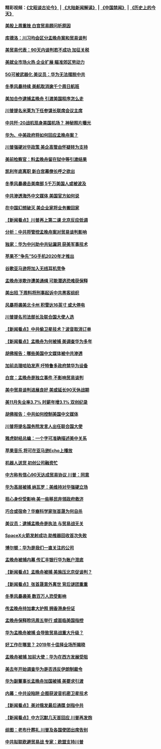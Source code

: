 #### 精彩视频：[《文昭谈古论今》](https://github.com/gfw-breaker/wenzhao/blob/master/README.md?t=12100330) | [《大陆新闻解读》](https://github.com/gfw-breaker/ntdtv-comedy/blob/master/README.md?t=12100330) | [《中国禁闻》](https://github.com/gfw-breaker/ntdtv-news/blob/master/README.md?t=12100330) | [《历史上的今天》](https://github.com/gfw-breaker/today-in-history/blob/master/README.md?t=12100330) 

#### [美股上周重挫 白宫贸易顾问析原因](../pages/nsc412/n10900589.md?t=12100330) 

#### [库德洛：川习均会区分孟晚舟案和贸易谈判](../pages/nsc412/n10900460.md?t=12100330) 

#### [美贸易代表：90天内谈判若不成功 加征关税](../pages/nsc412/n10900378.md?t=12100330) 

#### [美就业市场火热 企业扩展 瞄准郊区劳动力](../pages/nsc412/n10900194.md?t=12100330) 

#### [5G可被武器化 美议员：华为无法摆脱中共](../pages/nsc412/n10900268.md?t=12100330) 

#### [冬季风暴持续 美航取消逾千个周日航班](../pages/nsc412/n10900103.md?t=12100330) 

#### [美加合作逮捕孟晚舟 引渡美国程序怎么走](../pages/nsc412/n10899536.md?t=12100330) 

#### [川普提名米莱为下任参谋长联席会议主席](../pages/nsc412/n10899819.md?t=12100330) 

#### [中共歼-20战机现身美国机场？ 神秘照片曝光](../pages/nsc412/n10899663.md?t=12100330) 

#### [华为、中美政府将如何回应孟晚舟案？](../pages/nsc412/n10899591.md?t=12100330) 

#### [川普强硬对华政策 美企高管由怀疑转为支持](../pages/nsc412/n10899481.md?t=12100330) 

#### [美前检察官：料孟晚舟留在狱中等引渡结果](../pages/nsc412/n10899248.md?t=12100330) 

#### [凯利年底离职  新白宫幕僚长呼之欲出](../pages/nsc412/n10899433.md?t=12100330) 

#### [冬季风暴袭击美南部 5千万美国人或被波及](../pages/nsc412/n10899143.md?t=12100330) 

#### [中共渗透海外中文媒体 美国官方如何说](../pages/nsc412/n10893253.md?t=12100330) 

#### [在中国幻想破灭 美企业家将业务搬回家](../pages/nsc412/n10899238.md?t=12100330) 

#### [【新闻看点】川普再上第二课 北京反应低调](../pages/nsc412/n10899200.md?t=12100330) 

#### [分析：中共将管控孟晚舟案对贸易谈判影响](../pages/nsc412/n10899115.md?t=12100330) 

#### [独家：华为中兴助中共钻漏洞 获美军事技术](../pages/nsc412/n10899158.md?t=12100330) 

#### [苹果不“争先”5G手机2020年才推出](../pages/nsc412/n10898579.md?t=12100330) 

#### [谷歌亚马逊将加入无线耳机竞争](../pages/nsc412/n10898571.md?t=12100330) 

#### [孟晚舟涉欺诈遭美通缉 可能潜逃恐难获保释](../pages/nsc412/n10898102.md?t=12100330) 

#### [美出招  下周料将刑事起诉中共黑客组织](../pages/nsc412/n10898123.md?t=12100330) 

#### [风暴将袭美北卡州 积雪达16英寸 或大停电](../pages/nsc412/n10898065.md?t=12100330) 

#### [川普提名司法部长及联合国大使人选](../pages/nsc412/n10897945.md?t=12100330) 

#### [【新闻看点】中共偷卫星技术？波音取消订单](../pages/nsc412/n10897878.md?t=12100330) 

#### [【新闻看点】孟晚舟为何被捕 美调查华为多年](../pages/nsc412/n10897596.md?t=12100330) 

#### [胡佛报告：哪些美国中文媒体被中共渗透](../pages/nsc412/n10896480.md?t=12100330) 

#### [加前总理哈珀发声 吁特鲁多政府禁华为设备](../pages/nsc412/n10898039.md?t=12100330) 

#### [白宫：孟晚舟是独立事件 不影响贸易谈判](../pages/nsc412/n10897915.md?t=12100330) 

#### [美中贸易谈判进展良好 美或延长90天休战期](../pages/nsc412/n10897855.md?t=12100330) 

#### [美11月失业率3.7% 时薪年增3.1% 双创纪录](../pages/nsc412/n10897528.md?t=12100330) 

#### [胡佛报告：中共如何控制美国中文媒体](../pages/nsc412/n10896358.md?t=12100330) 

#### [川普将提名国务院发言人出任联合国大使](../pages/nsc412/n10896834.md?t=12100330) 

#### [雅虎财经总编：一个字可准确描述美中关系](../pages/nsc412/n10896917.md?t=12100330) 

#### [苹果音乐 将可在亚马逊Echo上播放](../pages/nsc412/n10896675.md?t=12100330) 

#### [机器人送货 初创公司融资忙](../pages/nsc412/n10896659.md?t=12100330) 

#### [中方称有信心90天达成贸易协议 川普：同意](../pages/nsc412/n10896579.md?t=12100330) 

#### [华为高层被捕 纳瓦罗：美维持对华强硬立场](../pages/nsc412/n10896049.md?t=12100330) 

#### [担心身份受影响 美一些移民弃领政府救济](../pages/nsc412/n10895898.md?t=12100330) 

#### [巧合或宿命？华裔科学家张首晟为何自杀](../pages/nsc412/n10895275.md?t=12100330) 

#### [美议员：逮捕孟晚舟是执法 与贸易战无关](../pages/nsc412/n10895851.md?t=12100330) 

#### [SpaceX火箭发射成功 助推器回收首次失败](../pages/nsc412/n10895996.md?t=12100330) 

#### [博尔顿：华为是我们一直关注的公司](../pages/nsc412/n10895818.md?t=12100330) 

#### [孟晚舟被捕内幕  传汇丰银行华为账户泄底](../pages/nsc412/n10895828.md?t=12100330) 

#### [【新闻看点】孟晚舟被捕 美施压北京促谈判？](../pages/nsc412/n10895382.md?t=12100330) 

#### [【新闻看点】张首晟意外离世 背后谜团重重](../pages/nsc412/n10895539.md?t=12100330) 

#### [冬季风暴袭美 数百万人恐受影响](../pages/nsc412/n10895683.md?t=12100330) 

#### [传孟晚舟持加拿大护照 拥香港身份证](../pages/nsc412/n10895690.md?t=12100330) 

#### [孟晚舟保释聆讯周五举行 或面临美国指控](../pages/nsc412/n10895440.md?t=12100330) 

#### [华为孟晚舟被捕 会导致贸易战重大升级？](../pages/nsc412/n10895349.md?t=12100330) 

#### [好工作在哪里？ 2019年十佳择业场所揭晓](../pages/nsc412/n10893916.md?t=12100330) 

#### [孟晚舟被捕 加前大使：华为在西方发展受阻](../pages/nsc412/n10894033.md?t=12100330) 

#### [美去年开始调查华为是否违反伊朗制裁令](../pages/nsc412/n10335920.md?t=12100330) 

#### [华为副董事长孟晚舟加国被捕 美要求引渡](../pages/nsc412/n10893616.md?t=12100330) 

#### [内幕：中共设陷阱 企图获波音机密卫星技术](../pages/nsc412/n10893761.md?t=12100330) 

#### [【新闻看点】美对俄发最后通牒 剑指中共](../pages/nsc412/n10893354.md?t=12100330) 

#### [【新闻看点】中方沉默几天首回应 川普再发炮](../pages/nsc412/n10893156.md?t=12100330) 

#### [组图：老布什葬礼 川普及各国使团出席告别](../pages/nsc412/n10892998.md?t=12100330) 

#### [中共拟联欧避贸易战 专家：欧盟支持川普](../pages/nsc412/n10893281.md?t=12100330) 

